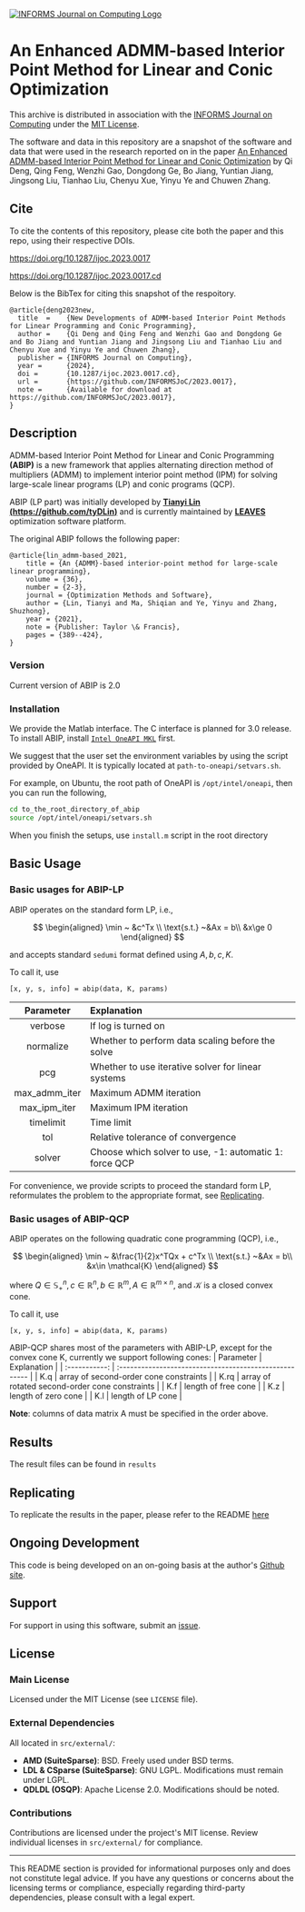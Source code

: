 [![INFORMS Journal on Computing Logo](https://INFORMSJoC.github.io/logos/INFORMS_Journal_on_Computing_Header.jpg)](https://pubsonline.informs.org/journal/ijoc)

# An Enhanced ADMM-based Interior Point Method for Linear and Conic Optimization

This archive is distributed in association with the [INFORMS Journal on Computing](https://pubsonline.informs.org/journal/ijoc) under the [MIT License](https://github.com/INFORMSJoC/2022.0372/blob/master/LICENSE).

The software and data in this repository are a snapshot of the software and data that were used in the research reported on in the paper [An Enhanced ADMM-based Interior Point Method for Linear and Conic Optimization](https://doi.org/10.1287/ijoc.2023.0017) by Qi Deng, Qing Feng, Wenzhi Gao, Dongdong Ge, Bo Jiang, Yuntian Jiang, Jingsong Liu, Tianhao Liu, Chenyu Xue, Yinyu Ye and Chuwen Zhang.

## Cite

To cite the contents of this repository, please cite both the paper and this repo, using their respective DOIs.

https://doi.org/10.1287/ijoc.2023.0017

https://doi.org/10.1287/ijoc.2023.0017.cd

Below is the BibTex for citing this snapshot of the respoitory.

```
@article{deng2023new,
  title  =    {New Developments of ADMM-based Interior Point Methods for Linear Programming and Conic Programming}, 
  author =    {Qi Deng and Qing Feng and Wenzhi Gao and Dongdong Ge and Bo Jiang and Yuntian Jiang and Jingsong Liu and Tianhao Liu and Chenyu Xue and Yinyu Ye and Chuwen Zhang},
  publisher = {INFORMS Journal on Computing},
  year =      {2024},
  doi =       {10.1287/ijoc.2023.0017.cd},
  url =       {https://github.com/INFORMSJoC/2023.0017},
  note =      {Available for download at https://github.com/INFORMSJoC/2023.0017},
}  
```

## Description

ADMM-based Interior Point Method for Linear and Conic Programming **(ABIP)** is a new framework that applies alternating direction method of multipliers (ADMM) to implement interior point method (IPM) for solving large-scale linear programs (LP) and conic programs (QCP).

ABIP (LP part) was initially developed by **[Tianyi Lin (https://github.com/tyDLin)](https://github.com/tyDLin)** and is currently maintained by **[LEAVES](https://github.com/leavesgrp)** optimization software platform. 

The original ABIP follows the following paper:

```
@article{lin_admm-based_2021,
	title = {An {ADMM}-based interior-point method for large-scale linear programming},
	volume = {36},
	number = {2-3},
	journal = {Optimization Methods and Software},
	author = {Lin, Tianyi and Ma, Shiqian and Ye, Yinyu and Zhang, Shuzhong},
	year = {2021},
	note = {Publisher: Taylor \& Francis},
	pages = {389--424},
}
```

### Version
Current version of ABIP is 2.0

### Installation

We provide the Matlab interface. The C interface is planned for 3.0 release.
To install ABIP, install [`Intel OneAPI MKL`](https://www.intel.com/content/www/us/en/developer/tools/oneapi/toolkits.html#base-kit) first.

We suggest that the user set the environment variables by using the script provided by OneAPI.
It is typically located at `path-to-oneapi/setvars.sh`.

For example, on Ubuntu, the root path of OneAPI is `/opt/intel/oneapi`, then you can run the following,

```bash
cd to_the_root_directory_of_abip
source /opt/intel/oneapi/setvars.sh       
``` 

When you finish the setups, use `install.m` script in the root directory


## Basic Usage

### Basic usages for ABIP-LP

ABIP operates on  the standard form LP, i.e.,

$$
\begin{aligned}
\min ~ &c^Tx \\
\text{s.t.} ~&Ax = b\\
&x\ge 0
\end{aligned}
$$

and accepts standard `sedumi` format defined using $A, b, c, K$.

To call it, use

```
[x, y, s, info] = abip(data, K, params)
```

|   Parameter   | Explanation                                            |
| :-----------: | :----------------------------------------------------- |
|    verbose    | If log is turned on                                    |
|   normalize   | Whether to perform data scaling before the solve       |
|      pcg      | Whether to use iterative solver for linear systems     |
| max_admm_iter | Maximum ADMM iteration                                 |
| max_ipm_iter  | Maximum IPM iteration                                  |
|   timelimit   | Time limit                                             |
|      tol      | Relative tolerance of convergence                      |
|    solver     | Choose which solver to use, -1: automatic 1: force QCP |


For convenience, we provide scripts to proceed the standard form LP, reformulates the problem to the appropriate format, see [Replicating](#replicating).

### Basic usages of ABIP-QCP

ABIP operates on the following quadratic cone programming (QCP), i.e.,

$$
\begin{aligned}
\min ~ &\frac{1}{2}x^TQx + c^Tx \\
\text{s.t.} ~&Ax = b\\
&x\in \mathcal{K}
\end{aligned}
$$

where $Q \in \mathbb{S}_{+}^n, c \in \mathbb{R}^n, b \in \mathbb{R}^m, A \in \mathbb{R}^{m \times n}$, and $\mathcal{K}$ is a closed convex cone.

To call it, use

```
[x, y, s, info] = abip(data, K, params)
```
ABIP-QCP shares most of the parameters with ABIP-LP, except for the convex cone K, currently we support following cones:
|   Parameter   | Explanation                                            |
| :-----------: | :----------------------------------------------------- |
|    K.q    | array of second-order cone constraints                                    |
|   K.rq   | array of rotated second-order cone constraints       |
|      K.f      | length of free cone     |
| K.z | length of zero cone                                |
| K.l  | length of LP cone                                  |

**Note**: columns of data matrix A must be specified in the order above.

## Results

The result files can be found in `results`

## Replicating

To replicate the results in the paper, please refer to the README [here](scripts/README.md)

## Ongoing Development

This code is being developed on an on-going basis at the author's
[Github site](https://github.com/leavesgrp/ABIP).

## Support

For support in using this software, submit an
[issue](https://github.com/leavesgrp/ABIP/issues/new).

## License

### Main License

Licensed under the MIT License (see `LICENSE` file).

### External Dependencies

All located in `src/external/`:

- **AMD (SuiteSparse)**: BSD. Freely used under BSD terms.
- **LDL & CSparse (SuiteSparse)**: GNU LGPL. Modifications must remain under LGPL.
- **QDLDL (OSQP)**: Apache License 2.0. Modifications should be noted.

### Contributions

Contributions are licensed under the project's MIT license. Review individual licenses in `src/external/` for compliance.


---

This README section is provided for informational purposes only and does not constitute legal advice. If you have any questions or concerns about the licensing terms or compliance, especially regarding third-party dependencies, please consult with a legal expert.
